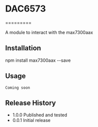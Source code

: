 # DAC6573
=========

A module to interact with the max7300aax

## Installation

  npm install max7300aax --save

## Usage
```
Coming soon
```

## Release History

* 1.0.0 Published and tested
* 0.0.1 Initial release
